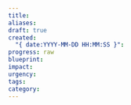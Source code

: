 ```yaml
---
title: 
aliases: 
draft: true
created:
  "{ date:YYYY-MM-DD HH:MM:SS }": 
progress: raw
blueprint: 
impact: 
urgency: 
tags: 
category:
---
```


